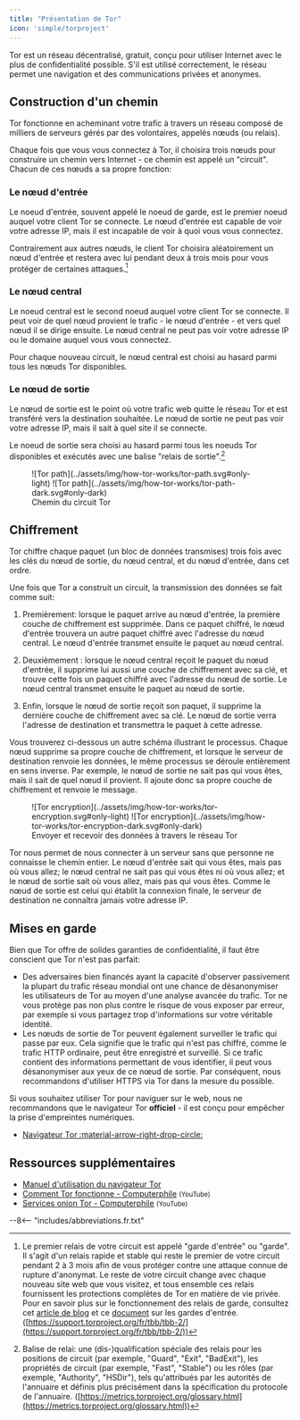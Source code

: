```yaml
---
title: "Présentation de Tor"
icon: 'simple/torproject'
---
```


Tor est un réseau décentralisé, gratuit, conçu pour utiliser Internet avec le plus de confidentialité possible. S'il est utilisé correctement, le réseau permet une navigation et des communications privées et anonymes.

## Construction d'un chemin

Tor fonctionne en acheminant votre trafic à travers un réseau composé de milliers de serveurs gérés par des volontaires, appelés nœuds (ou relais).

Chaque fois que vous vous connectez à Tor, il choisira trois nœuds pour construire un chemin vers Internet - ce chemin est appelé un "circuit". Chacun de ces nœuds a sa propre fonction:

### Le nœud d'entrée

Le noeud d'entrée, souvent appelé le noeud de garde, est le premier noeud auquel votre client Tor se connecte. Le nœud d'entrée est capable de voir votre adresse IP, mais il est incapable de voir à quoi vous vous connectez.

Contrairement aux autres nœuds, le client Tor choisira aléatoirement un nœud d'entrée et restera avec lui pendant deux à trois mois pour vous protéger de certaines attaques.[^1]

### Le nœud central

Le noeud central est le second noeud auquel votre client Tor se connecte. Il peut voir de quel nœud provient le trafic - le nœud d'entrée - et vers quel nœud il se dirige ensuite. Le nœud central ne peut pas voir votre adresse IP ou le domaine auquel vous vous connectez.

Pour chaque nouveau circuit, le nœud central est choisi au hasard parmi tous les nœuds Tor disponibles.

### Le nœud de sortie

Le nœud de sortie est le point où votre trafic web quitte le réseau Tor et est transféré vers la destination souhaitée. Le nœud de sortie ne peut pas voir votre adresse IP, mais il sait à quel site il se connecte.

Le noeud de sortie sera choisi au hasard parmi tous les noeuds Tor disponibles et exécutés avec une balise "relais de sortie".[^2]

<figure markdown>
  ![Tor path](../assets/img/how-tor-works/tor-path.svg#only-light)
  ![Tor path](../assets/img/how-tor-works/tor-path-dark.svg#only-dark)
  <figcaption>Chemin du circuit Tor</figcaption>
</figure>

## Chiffrement

Tor chiffre chaque paquet (un bloc de données transmises) trois fois avec les clés du nœud de sortie, du nœud central, et du nœud d'entrée, dans cet ordre.

Une fois que Tor a construit un circuit, la transmission des données se fait comme suit:

1. Premièrement: lorsque le paquet arrive au nœud d'entrée, la première couche de chiffrement est supprimée. Dans ce paquet chiffré, le nœud d'entrée trouvera un autre paquet chiffré avec l'adresse du nœud central. Le nœud d'entrée transmet ensuite le paquet au nœud central.

2. Deuxièmement : lorsque le nœud central reçoit le paquet du nœud d'entrée, il supprime lui aussi une couche de chiffrement avec sa clé, et trouve cette fois un paquet chiffré avec l'adresse du nœud de sortie. Le nœud central transmet ensuite le paquet au nœud de sortie.

3. Enfin, lorsque le nœud de sortie reçoit son paquet, il supprime la dernière couche de chiffrement avec sa clé. Le nœud de sortie verra l'adresse de destination et transmettra le paquet à cette adresse.

Vous trouverez ci-dessous un autre schéma illustrant le processus. Chaque nœud supprime sa propre couche de chiffrement, et lorsque le serveur de destination renvoie les données, le même processus se déroule entièrement en sens inverse. Par exemple, le nœud de sortie ne sait pas qui vous êtes, mais il sait de quel nœud il provient. Il ajoute donc sa propre couche de chiffrement et renvoie le message.

<figure markdown>
  ![Tor encryption](../assets/img/how-tor-works/tor-encryption.svg#only-light)
  ![Tor encryption](../assets/img/how-tor-works/tor-encryption-dark.svg#only-dark)
  <figcaption>Envoyer et recevoir des données à travers le réseau Tor</figcaption>
</figure>

Tor nous permet de nous connecter à un serveur sans que personne ne connaisse le chemin entier. Le nœud d'entrée sait qui vous êtes, mais pas où vous allez; le nœud central ne sait pas qui vous êtes ni où vous allez; et le nœud de sortie sait où vous allez, mais pas qui vous êtes. Comme le nœud de sortie est celui qui établit la connexion finale, le serveur de destination ne connaîtra jamais votre adresse IP.

## Mises en garde 

Bien que Tor offre de solides garanties de confidentialité, il faut être conscient que Tor n'est pas parfait:

- Des adversaires bien financés ayant la capacité d'observer passivement la plupart du trafic réseau mondial ont une chance de désanonymiser les utilisateurs de Tor au moyen d'une analyse avancée du trafic. Tor ne vous protège pas non plus contre le risque de vous exposer par erreur, par exemple si vous partagez trop d'informations sur votre véritable identité.
- Les nœuds de sortie de Tor peuvent également surveiller le trafic qui passe par eux. Cela signifie que le trafic qui n'est pas chiffré, comme le trafic HTTP ordinaire, peut être enregistré et surveillé. Si ce trafic contient des informations permettant de vous identifier, il peut vous désanonymiser aux yeux de ce nœud de sortie. Par conséquent, nous recommandons d'utiliser HTTPS via Tor dans la mesure du possible.

Si vous souhaitez utiliser Tor pour naviguer sur le web, nous ne recommandons que le navigateur Tor **officiel** - il est conçu pour empêcher la prise d'empreintes numériques.

- [Navigateur Tor :material-arrow-right-drop-circle:](../tor.md#tor-browser)

## Ressources supplémentaires

- [Manuel d'utilisation du navigateur Tor](https://tb-manual.torproject.org)
- [Comment Tor fonctionne - Computerphile](https://invidious.privacyguides.net/embed/QRYzre4bf7I?local=true) <small>(YouTube)</small>
- [Services onion Tor - Computerphile](https://invidious.privacyguides.net/embed/lVcbq_a5N9I?local=true) <small>(YouTube)</small>

--8<-- "includes/abbreviations.fr.txt"

[^1]: Le premier relais de votre circuit est appelé "garde d'entrée" ou "garde". Il s'agit d'un relais rapide et stable qui reste le premier de votre circuit pendant 2 à 3 mois afin de vous protéger contre une attaque connue de rupture d'anonymat. Le reste de votre circuit change avec chaque nouveau site web que vous visitez, et tous ensemble ces relais fournissent les protections complètes de Tor en matière de vie privée. Pour en savoir plus sur le fonctionnement des relais de garde, consultez cet [article de blog](https://blog.torproject.org/improving-tors-anonymity-changing-guard-parameters) et ce [document](https://www-users.cs.umn.edu/~hoppernj/single_guard.pdf) sur les gardes d'entrée. ([https://support.torproject.org/fr/tbb/tbb-2/](https://support.torproject.org/fr/tbb/tbb-2/))

[^2]: Balise de relai: une (dis-)qualification spéciale des relais pour les positions de circuit (par exemple, "Guard", "Exit", "BadExit"), les propriétés de circuit (par exemple, "Fast", "Stable") ou les rôles (par exemple, "Authority", "HSDir"), tels qu'attribués par les autorités de l'annuaire et définis plus précisément dans la spécification du protocole de l'annuaire. ([https://metrics.torproject.org/glossary.html](https://metrics.torproject.org/glossary.html))
